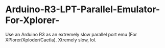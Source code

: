 # Arduino-R3-LPT-Parallel-Emulator-For-Xplorer-
Use an Arduino R3 as an extremely slow parallel port emu (For XPlorer/Xploder/Caetla). Xtremely slow, lol.
